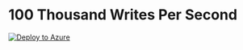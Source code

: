 # 100 Thousand Writes Per Second

[![Deploy to Azure](https://aka.ms/deploytoazurebutton)](https://portal.azure.com/#create/Microsoft.Template/uri/https%3A%2F%2Fraw.githubusercontent.com%2FRaviTella%2FBenckmarking%2Fusers%2Fratella%2Frecipes%2Fcosmos%2Fsql%2Frecipes%2Fycsb%2Fwrite%2F100-thousand-rps-write%2Fazuredeploy.json)
